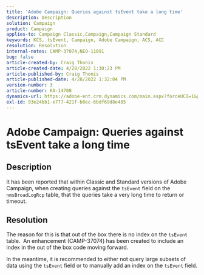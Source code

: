 ```yaml
---
title: 'Adobe Campaign: Queries against tsEvent take a long time'
description: Description
solution: Campaign
product: Campaign
applies-to: Campaign Classic,Campaign,Campaign Standard
keywords: KCS, tsEvent, Campaign, Adobe Campaign, ACS, ACC
resolution: Resolution
internal-notes: CAMP-37074,NEO-11091
bug: false
article-created-by: Craig Thonis
article-created-date: 4/28/2022 1:30:23 PM
article-published-by: Craig Thonis
article-published-date: 4/28/2022 1:32:04 PM
version-number: 3
article-number: KA-14708
dynamics-url: https://adobe-ent.crm.dynamics.com/main.aspx?forceUCI=1&pagetype=entityrecord&etn=knowledgearticle&id=d8947657-f7c6-ec11-a7b6-0022480a10ee
exl-id: 93e24bb1-e777-421f-b0ec-6bdf69d8e485
---
```

# Adobe Campaign: Queries against tsEvent take a long time

## Description


It has been reported that within Classic and Standard versions of Adobe Campaign, when creating queries against the `tsEvent` field on the `nmsBroadLogRcp` table, that the queries take a very long time to return or timeout.


## Resolution


The reason for this is that out of the box there is no index on the `tsEvent` table.  An enhancement (CAMP-37074) has been created to include an index in the out of the box code moving forward.

In the meantime, it is recommended to either not query large subsets of data using the `tsEvent` field or to manually add an index on the `tsEvent` field.
